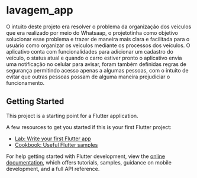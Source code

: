 # lavagem_app

O intuito deste projeto era resolver o problema da organização dos veiculos que era realizado por meio do Whatsaap, o projetotinha como objetivo solucionar esse problema e trazer de maneira mais clara e facilitada para o usuário como organizar os veiculos mediante os processos dos veículos. O aplicativo conta com funcionalidades para adicionar um cadastro do veículo, o status atual e quando o carro estiver pronto o aplicativo envia uma notificação no celular para avisar, foram também definidas regras de segurança permitindo acesso apenas a algumas pessoas, com o intuito de evitar que outras pessoas possam de alguma maneira prejudiciar o funcionamento.

## Getting Started

This project is a starting point for a Flutter application.

A few resources to get you started if this is your first Flutter project:

- [Lab: Write your first Flutter app](https://docs.flutter.dev/get-started/codelab)
- [Cookbook: Useful Flutter samples](https://docs.flutter.dev/cookbook)

For help getting started with Flutter development, view the
[online documentation](https://docs.flutter.dev/), which offers tutorials,
samples, guidance on mobile development, and a full API reference.
